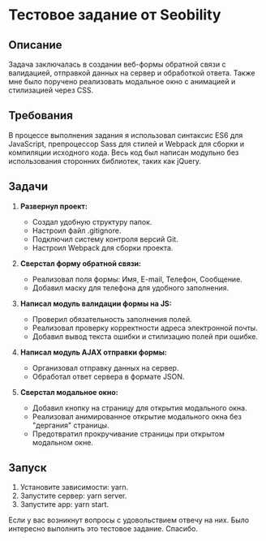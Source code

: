 # Тестовое задание от Seobility

## Описание
Задача заключалась в создании веб-формы обратной связи с валидацией, отправкой данных на сервер и обработкой ответа. Также мне было поручено реализовать модальное окно с анимацией и стилизацией через CSS.

## Требования
В процессе выполнения задания я использовал синтаксис ES6 для JavaScript, препроцессор Sass для стилей и Webpack для сборки и компиляции исходного кода. Весь код был написан модульно без использования сторонних библиотек, таких как jQuery.

## Задачи
1. **Развернул проект:**
   - Создал удобную структуру папок.
   - Настроил файл .gitignore.
   - Подключил систему контроля версий Git.
   - Настроил Webpack для сборки проекта.

2. **Сверстал форму обратной связи:**
   - Реализовал поля формы: Имя, E-mail, Телефон, Сообщение.
   - Добавил маску для телефона для удобного заполнения.

3. **Написал модуль валидации формы на JS:**
   - Проверил обязательность заполнения полей.
   - Реализовал проверку корректности адреса электронной почты.
   - Добавил вывод текста ошибки и стилизацию полей при ошибке.

4. **Написал модуль AJAX отправки формы:**
   - Организовал отправку данных на сервер.
   - Обработал ответ сервера в формате JSON.

5. **Сверстал модальное окно:**
   - Добавил кнопку на страницу для открытия модального окна.
   - Реализовал анимированное открытие модального окна без "дергания" страницы.
   - Предотвратил прокручивание страницы при открытом модальном окне.

## Запуск
1. Установите зависимости: yarn.
2. Запустите сервер: yarn server.
3. Запустите app: yarn start.

Если у вас возникнут вопросы с удовольствием отвечу на них. Было интересно выполнить это тестовое задание. Спасибо.